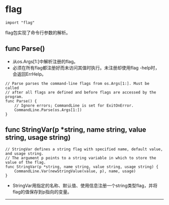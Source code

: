 # flag

```
import "flag"
```

flag包实现了命令行参数的解析。

## func Parse()

* 从os.Args[1:]中解析注册的flag。
* 必须在所有flag都注册好而未访问其值时执行。未注册却使用flag -help时，会返回ErrHelp。

```
// Parse parses the command-line flags from os.Args[1:]. Must be called
// after all flags are defined and before flags are accessed by the program.
func Parse() {
	// Ignore errors; CommandLine is set for ExitOnError.
	CommandLine.Parse(os.Args[1:])
}
```




## func StringVar(p *string, name string, value string, usage string)

```
// StringVar defines a string flag with specified name, default value, and usage string.
// The argument p points to a string variable in which to store the value of the flag.
func StringVar(p *string, name string, value string, usage string) {
	CommandLine.Var(newStringValue(value, p), name, usage)
}
```

* StringVar用指定的名称、默认值、使用信息注册一个string类型flag，并将flag的值保存到p指向的变量。






---

